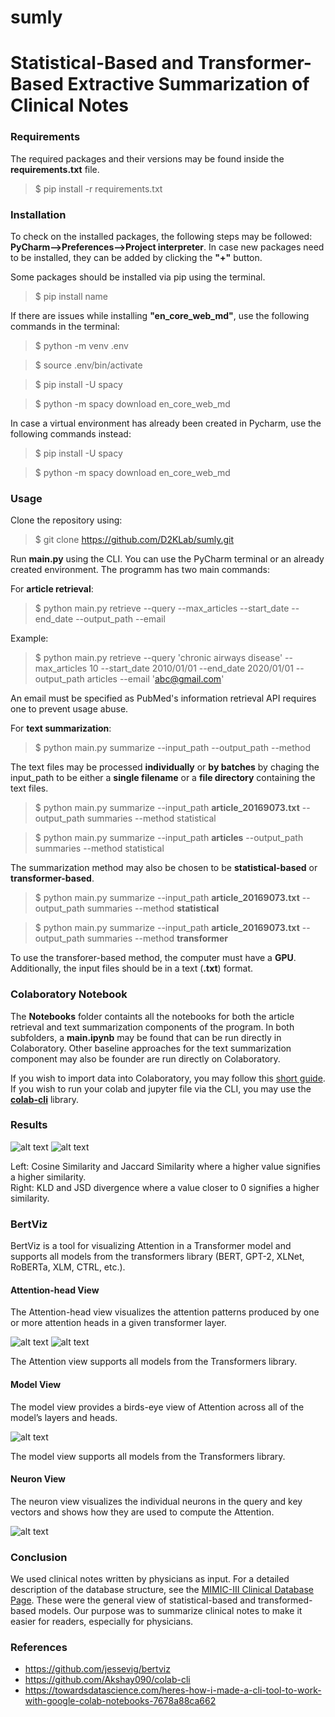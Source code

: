 # sumly


# Statistical-Based and Transformer-Based Extractive Summarization of Clinical Notes
              

### Requirements 
The required packages and their versions may be found inside the **requirements.txt** file.

> $ pip install -r requirements.txt


### Installation

To check on the installed packages, the following steps may be followed: **PyCharm-->Preferences-->Project interpreter**. In case new packages need to be installed, they can be added by clicking the **"+"** button.

Some packages should be installed via pip using the terminal.

> $ pip install name

If there are issues while installing  **"en_core_web_md"**, use the following commands in the terminal:

> $ python -m venv .env

> $ source .env/bin/activate

> $ pip install -U spacy

> $ python -m spacy download en_core_web_md

In case a virtual environment has already been created in Pycharm, use the following commands instead:

> $ pip install -U spacy

> $ python -m spacy download en_core_web_md


### Usage

Clone the repository using:

> $ git clone https://github.com/D2KLab/sumly.git

Run **main.py** using the CLI. You can use the PyCharm terminal or an already created environment. The programm has two main commands:

For **article retrieval**:

> $ python main.py retrieve --query --max_articles --start_date --end_date --output_path --email

Example:

> $ python main.py retrieve --query 'chronic airways disease' --max_articles 10 --start_date 2010/01/01 --end_date 2020/01/01 --output_path articles --email 'abc@gmail.com'

An email must be specified as PubMed's information retrieval API requires one to prevent usage abuse.

For **text summarization**:

> $ python main.py summarize --input_path --output_path --method

The text files may be processed **individually** or **by batches** by chaging the input_path to be either a **single filename** or a **file directory** containing the text files.

> $ python main.py summarize --input_path **article_20169073.txt** --output_path summaries --method statistical

> $ python main.py summarize --input_path **articles** --output_path summaries --method statistical

The summarization method may also be chosen to be **statistical-based** or **transformer-based**.

> $ python main.py summarize --input_path **article_20169073.txt** --output_path summaries --method **statistical**

> $ python main.py summarize --input_path **article_20169073.txt** --output_path summaries --method **transformer**

To use the transforer-based method, the computer must have a **GPU**. Additionally, the input files should be in a text (**.txt**) format. 


### Colaboratory Notebook

The **Notebooks** folder containts all the notebooks for both the article retrieval and text summarization components of the program. In both subfolders, a **main.ipynb** may be found that can be run directly in Colaboratory. Other baseline approaches for the text summarization component may also be founder are run directly on Colaboratory.

If you wish to import data into Colaboratory, you may follow this [short guide](https://medium.com/@rizvansaatov94/how-to-import-data-to-google-colab-for-the-beginner-6a311f051279). If you wish to run your colab and jupyter file via the CLI, you may use the [**colab-cli**](https://github.com/Akshay090/colab-cli) library.


### Results

![alt text](https://github.com/D2KLab/sumly/blob/main/Images/cos.png) ![alt text](https://github.com/D2KLab/sumly/blob/master/Images/kld_and_jsd.png)

Left: Cosine Similarity and Jaccard Similarity where a higher value signifies a higher similarity. <br/>
Right: KLD and JSD divergence where a value closer to 0 signifies a higher similarity.


### BertViz

BertViz is a tool for visualizing Attention in a Transformer model and supports all models from the transformers library (BERT, GPT-2, XLNet, RoBERTa, XLM, CTRL, etc.).

#### Attention-head View

The Attention-head view visualizes the attention patterns produced by one or more attention heads in a given transformer layer.

![alt text](https://github.com/D2KLab/sumly/blob/master/Images/head_thumbnail_left.png) 
![alt text](https://github.com/D2KLab/sumly/blob/master/Images/head_thumbnail_right.gif) 

The Attention view supports all models from the Transformers library.

#### Model View

The model view provides a birds-eye view of Attention across all of the model’s layers and heads.

![alt text](https://github.com/D2KLab/sumly/blob/master/Images/model_thumbnail.jpg) 

The model view supports all models from the Transformers library.

#### Neuron View

The neuron view visualizes the individual neurons in the query and key vectors and shows how they are used to compute the Attention.

![alt text](https://github.com/D2KLab/sumly/blob/master/Images/neuron_thumbnail.png)


### Conclusion

We used clinical notes written by physicians as input. For a detailed description of the database structure, see the [MIMIC-III Clinical Database Page](https://physionet.org/content/mimiciii-demo/1.4/). These were the general view of statistical-based and transformed-based models. Our purpose was to summarize clinical notes to make it easier for readers, especially for physicians.


### References

- https://github.com/jessevig/bertviz
- https://github.com/Akshay090/colab-cli
- https://towardsdatascience.com/heres-how-i-made-a-cli-tool-to-work-with-google-colab-notebooks-7678a88ca662
